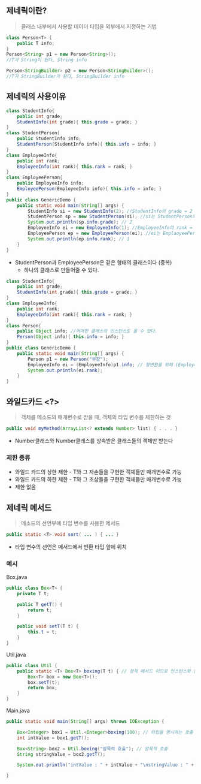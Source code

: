 ## 제네릭이란?

> 클래스 내부에서 사용할 데이터 타입을 외부에서 지정하는 기법



```java
class Person<T> {
    public T info;
}
Person<String> p1 = new Person<String>(); 
//T가 String이 된다, String info

Person<StringBuilder> p2 = new Person<StringBuilder>(); 
//T가 StringBuilder가 된다, StringBuilder info
```



## 제네릭의 사용이유

```Java
class StudentInfo{
    public int grade;
    StudentInfo(int grade){ this.grade = grade; }
}
class StudentPerson{
    public StudentInfo info;
    StudentPerson(StudentInfo info){ this.info = info; }
}
class EmployeeInfo{
    public int rank;
    EmployeeInfo(int rank){ this.rank = rank; }
}
class EmployeePerson{
    public EmployeeInfo info;
    EmployeePerson(EmployeeInfo info){ this.info = info; }
}
public class GenericDemo {
    public static void main(String[] args) {
        StudentInfo si = new StudentInfo(2); //StudentInfo의 grade = 2
        StudentPerson sp = new StudentPerson(si); //si는 StudentPerson의 인자로 들어감
        System.out.println(sp.info.grade); // 2
        EmployeeInfo ei = new EmployeeInfo(1); //EmployeeInfo의 rank = 1
        EmployeePerson ep = new EmployeePerson(ei); //ei는 EmplaoyeePerson의 인자로 들어감
        System.out.println(ep.info.rank); // 1
    }
}
```

- StudentPerson과 EmployeePerson은 같은 형태의 클래스이다 (중복)
  - 하나의 클래스로 만들어줄 수 있다.



```java
class StudentInfo{
    public int grade;
    StudentInfo(int grade){ this.grade = grade; }
}
class EmployeeInfo{
    public int rank;
    EmployeeInfo(int rank){ this.rank = rank; }
}
class Person{
    public Object info; //어떠한 클래스의 인스턴스도 올 수 있다.
    Person(Object info){ this.info = info; }
}
public class GenericDemo {
    public static void main(String[] args) {
        Person p1 = new Person("부장");
        EmployeeInfo ei = (EmployeeInfo)p1.info; // 형변환을 위해 (EmployeeInfo)를 붙여준다
        System.out.println(ei.rank);
    }
}
```



## 와일드카드 <?>

>  객체를 메소드의 매개변수로 받을 때, 객체의 타입 변수를 제한하는 것

```java
public void myMethod(ArrayList<? extends Number> list) { . . . }
```

* Number클래스와 Number클래스를 상속받은 클래스들의 객체만 받는다



### 제한 종류

* <? extends T> 와일드 카드의 상한 제한 - T와 그 자손들을 구현한 객체들만 매개변수로 가능
* <? super T> 와일드 카드의 하한 제한 - T와 그 조상들을 구현한 객체들만 매개변수로 가능
* <?> 제한 없음



## 제네릭 메서드

> 메소드의 선언부에 타입 변수를 사용한 메서드

```java
public static <T> void sort( ... ) { ... }
```

* 타입 변수의 선언은 메서드에서 반환 타입 앞에 위치



### 예시

Box.java

```Java
public class Box<T> {
    private T t;

    public T getT() {
        return t;
    }

    public void setT(T t) {
        this.t = t;
    }
}
```



Util.java

```java
public class Util {
    public static <T> Box<T> boxing(T t) { // 정적 메서드 이므로 인스턴스화 없이 접근 가능
        Box<T> box = new Box<T>();
        box.setT(t);
        return box;
    }
}
```



Main.java

```Java
public static void main(String[] args) throws IOException {

    Box<Integer> box1 = Util.<Integer>boxing(100); // 타입을 명시하는 호출
    int intValue = box1.getT();

    Box<String> box2 = Util.boxing("암묵적 호출"); // 암묵적 호출
    String stringValue = box2.getT();

    System.out.println("intValue : " + intValue + "\nstringValue : " + stringValue);

}
```

